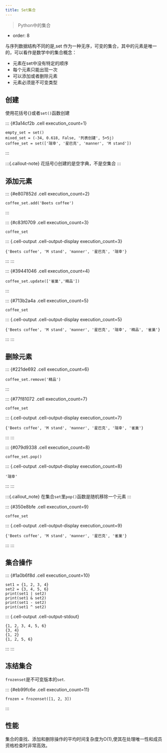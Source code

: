 ```yaml
---
title: Set集合
---
```





> Python中的集合
- order: 8


与序列数据结构不同的是,set 作为一种无序，可变的集合，其中的元素是唯一的，可以看作是数学中的集合概念：

* 元素在set中没有特定的顺序
* 每个元素只能出现一次
* 可以添加或者删除元素
* 元素必须是不可变类型

## 创建
使用花括号{}或者`set()`函数创建

::: {#3a14cf2b .cell execution_count=1}
``` {.python .cell-code}
empty_set = set()
mixed_set = (-34, 0.618, False, '列表创建', 5+5j)
coffee_set = set(['瑞幸', '星巴克', 'manner', 'M stand'])
```
:::


:::{.callout-note}
花括号{}创建的是空字典，不是空集合
:::

## 添加元素

::: {#e807852d .cell execution_count=2}
``` {.python .cell-code}
coffee_set.add('Beets coffee')
```
:::


::: {#c83f0709 .cell execution_count=3}
``` {.python .cell-code}
coffee_set
```

::: {.cell-output .cell-output-display execution_count=3}
```
{'Beets coffee', 'M stand', 'manner', '星巴克', '瑞幸'}
```
:::
:::


::: {#39441046 .cell execution_count=4}
``` {.python .cell-code}
coffee_set.update(['雀巢','精品'])
```
:::


::: {#713b2a4a .cell execution_count=5}
``` {.python .cell-code}
coffee_set
```

::: {.cell-output .cell-output-display execution_count=5}
```
{'Beets coffee', 'M stand', 'manner', '星巴克', '瑞幸', '精品', '雀巢'}
```
:::
:::


## 删除元素

::: {#221de692 .cell execution_count=6}
``` {.python .cell-code}
coffee_set.remove('精品')
```
:::


::: {#77f81072 .cell execution_count=7}
``` {.python .cell-code}
coffee_set
```

::: {.cell-output .cell-output-display execution_count=7}
```
{'Beets coffee', 'M stand', 'manner', '星巴克', '瑞幸', '雀巢'}
```
:::
:::


::: {#079d9338 .cell execution_count=8}
``` {.python .cell-code}
coffee_set.pop()
```

::: {.cell-output .cell-output-display execution_count=8}
```
'瑞幸'
```
:::
:::


:::{.callout_note}
在集合`set`里`pop()`函数是随机移除一个元素
:::

::: {#350e8bfe .cell execution_count=9}
``` {.python .cell-code}
coffee_set
```

::: {.cell-output .cell-output-display execution_count=9}
```
{'Beets coffee', 'M stand', 'manner', '星巴克', '雀巢'}
```
:::
:::


## 集合操作

::: {#1a0b6f8d .cell execution_count=10}
``` {.python .cell-code}
set1 = {1, 2, 3, 4}
set2 = {3, 4, 5, 6}
print(set1 | set2)  
print(set1 & set2)  
print(set1 - set2)  
print(set1 ^ set2) 
```

::: {.cell-output .cell-output-stdout}
```
{1, 2, 3, 4, 5, 6}
{3, 4}
{1, 2}
{1, 2, 5, 6}
```
:::
:::


## 冻结集合
`frozenset`是不可变版本的`set`.

::: {#eb99fc6e .cell execution_count=11}
``` {.python .cell-code}
frozen = frozenset([1, 2, 3])
```
:::


## 性能
集合的查找、添加和删除操作的平均时间复杂度为O(1),使其在处理唯一性和成员资格检查时非常高效。


